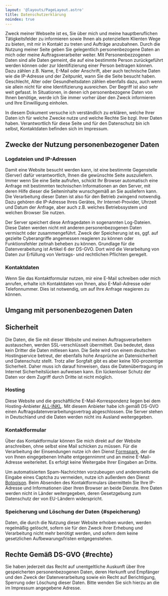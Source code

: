 ```yaml
---
layout: '@layouts/PageLayout.astro'
title: Datenschutzerklärung
noindex: true
---
```


Zweck meiner Webseite ist es, Sie über mich und meine hauptberuflichen Tätigkeitsfelder zu informieren
sowie Ihnen als potenziellem Klienten Wege zu bieten, mit mir in Kontakt zu treten und Aufträge anzubahnen.
Durch die Nutzung meiner Seite geben Sie gelegentlich personenbezogene Daten an mich oder meine Auftragsverarbeiter weiter.
Mit Personenbezzogenen Daten sind alle Daten gemeint, die auf eine bestimmte Person zurückgeführt werden können
oder zur Identifizierung einer Person beitragen können.
Dazu zählen z.B. Name, E-Mail oder Anschrift, aber auch technische Daten wie die IP-Adresse und der Zeitpunkt, wann Sie die Seite besucht haben.
Geschlecht, Alter oder Gesundheitsdaten zählen ebenfalls dazu, auch wenn sie allein nicht für eine Identifizierung ausreichen.
Der Begriff ist also sehr weit gefasst.
In Situationen, in denen ich personenbezogene Daten von Ihnen benötige, werde ich Sie immer vorher über den Zweck informieren und Ihre Einwilligung einholen.

In diesem Dokument versuche ich verständlich zu erklären, welche Ihrer Daten ich für welche Zwecke nutze und welche Rechte Sie bzgl. Ihrer Daten haben.
Verantwortlich für diese Seite und für den Datenschutz bin ich selbst, Kontaktdaten befinden sich im Impressum.

## Zwecke der Nutzung personenbezogener Daten

### Logdateien und IP-Adressen

Damit eine Website besucht werden kann, ist eine bestimmte Gegenstelle (Server) dafür verantwortlich, Ihnen die gewünschte Seite auszuliefern.
Immer wenn Sie eine Seite aufrufen, schickt Ihr Browser automatisch eine Anfrage mit bestimmten technischen Informationen an den Server,
mit deren Hilfe dieser die Seiteninhalte wunschgemäß an Sie ausliefern kann.
Die Verarbeitung dieser Daten ist also für den Betrieb zwingend notwendig.
Dazu gehören die IP-Adresse Ihres Gerätes, Ihr Internet-Provider, Uhrzeit und Datum der Anfrage,
aber auch z.B. welches Betriebssystem und welchen Browser Sie nutzen.

Der Server speichert diese Anfragedaten in sogenannten Log-Dateien.
Diese Daten werden nicht mit anderen personenbezogenen Daten vermischt oder zusammengeführt.
Zweck der Speicherung ist es, ggf. auf gezielte Cyberangriffe angemessen reagieren zu können oder Funktionsfehler zeitnah beheben zu können.
Grundlage für die Datenverabeitung ist Artikel 6 der DS-GVO.
Dort wird die Verarbeitung von Daten zur Erfüllung von Vertrags- und rechtlichen Pflichten geregelt.

### Kontaktdaten

Wenn Sie das Kontaktformular nutzen, mir eine E-Mail schreiben oder mich anrufen,
erhalte ich Kontaktdaten von Ihnen, also E-Mail-Adresse oder Telefonnummer.
Dies ist notwendig, um auf Ihre Anfrage reagieren zu können.

## Umgang mit personenbezogenen Daten

## Sicherheit

Die Daten, die Sie mit dieser Website und meinen Auftragsverarbeitern austauschen, werden SSL-verschlüsselt übermittelt.
Das bedeutet, dass kein Dritter die Daten mitlesen kann.
Die Seite wird von einem deutschen Hostingservice betreut, der ebenfalls hohe Ansprüche an Datensicherheit und Datenschutz stellt.
Trotz aller Sorgfalt gibt es aber keine 100-prozentige Sicherheit.
Daher muss ich darauf hinweisen, dass die Datenübertragung im Internet Sicherheitslücken aufweisen kann.
Ein lückenloser Schutz der Daten vor dem Zugriff durch Dritte ist nicht möglich.

### Hosting

Diese Website und die geschäftliche E-Mail-Korrespondenz liegen bei dem Hosting-Anbieter [ALL-INKL].
Mit diesem Anbieter habe ich gemäß DS-GVO einen Auftragsdatenverarbeitungsvertrag abgeschlossen.
Die Server stehen in Deutschland und die Daten werden nicht ins Ausland weitergegeben.

[all-inkl]: https://all-inkl.com

### Kontaktformular

Über das Kontaktformular können Sie mich direkt auf der Website anschreiben, ohne selbst eine Mail schicken zu müssen.
Für die Verarbeitung der Einsendungen nutze ich den Dienst [Formspark],
der die von Ihnen eingegebenen Inhalte entgegennimmt und an meine E-Mail-Adresse weiterleitet.
Es erfolgt keine Weitergabe Ihrer Eingaben an Dritte.

Um automatisierten Spam-Nachrichten vorzubeugen und andererseits die Eingabe eines Captcha zu vermeiden, nutze ich außerdem den Dienst [Botpoison].
Beim Absenden des Kontaktformulars übermitteln Sie Ihre IP-Adresse und Informationen über Ihren Browser an beide Dienste.
Ihre Daten werden nicht in Länder weitergegeben, deren Gesetzgebung zum Datenschutz der von EU-Ländern widerspricht.

[formspark]: https://www.formspark.io/
[botpoison]: https://botpoison.com/

### Speicherung und Löschung der Daten {#speicherung}

Daten, die durch die Nutzung dieser Website erhoben wurden, werden regelmäßig gelöscht,
sofern sie für den Zweck ihrer Erhebung und Verarbeitung nicht mehr benötigt werden, und sofern dem keine gesetzlichen Aufbewarungsfristen entgegenstehen.

## Rechte Gemäß DS-GVO {#rechte}

Sie haben jederzeit das Recht auf unentgeltliche Auskunft über Ihre gespeicherten personenbezogenen Daten,
deren Herkunft und Empfänger und den Zweck der Datenverarbeitung sowie ein Recht auf Berichtigung, Sperrung oder Löschung dieser Daten.
Bitte wenden Sie sich hierzu an die im Impressum angegebene Adresse.
